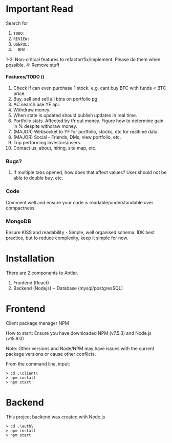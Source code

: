 # Important Read

Search for

1. `TODO:`
2. `REVIEW:`
3. `USEFUL:`
4. `--RMV--`

1-3: Non-critical features to refactor/fix/implement. Please do them when possible.
4: Remove stuff

#### Features/TODO ()

1. Check if can even purchase 1 stock. e.g. cant buy BTC with funds < BTC price.
2. Buy, sell and sell all btns on portfolio pg.
3. AC search use YF api.
4. Withdraw money.
5. When state is updated should publish updates in real time.
6. Portfolio stats. Affected by tfr out money. Figure how to determine gain in % despite withdraw money.
7. (MAJOR) Websocket to YF for portfolio, stocks, etc for realtime data.
8. (MAJOR) Social - Friends, DMs, view portfolio, etc.
9. Top performing investors/users.
10. Contact us, about, hiring, site map, etc.

### Bugs?

1. If multiple tabs opened, how does that affect values? User should not be able to double buy, etc.

### Code

Comment well and ensure your code is readable/understandable over compactness.

### MongoDB

Ensure KISS and readability - Simple, well organised schema. IDK best practice, but to reduce complexity, keep it simple for now.

# Installation

There are 2 components to Antler.

1. Frontend (React)
2. Backend (Nodejs) + Database (mysql/postgresSQL)

# Frontend

Client package manager NPM

How to start:
Ensure you have downloaded NPM (v7.5.3) and Node.js (v15.8.0)

Note: Other versions and Node/NPM may have issues with the current package versions or cause other conflicts.

From the command line, input:

```
> cd .\client\
> npm install
> npm start
```

# Backend

This project backend was created with Node js

```
> cd .\auth\
> npm install
> npm start
```
